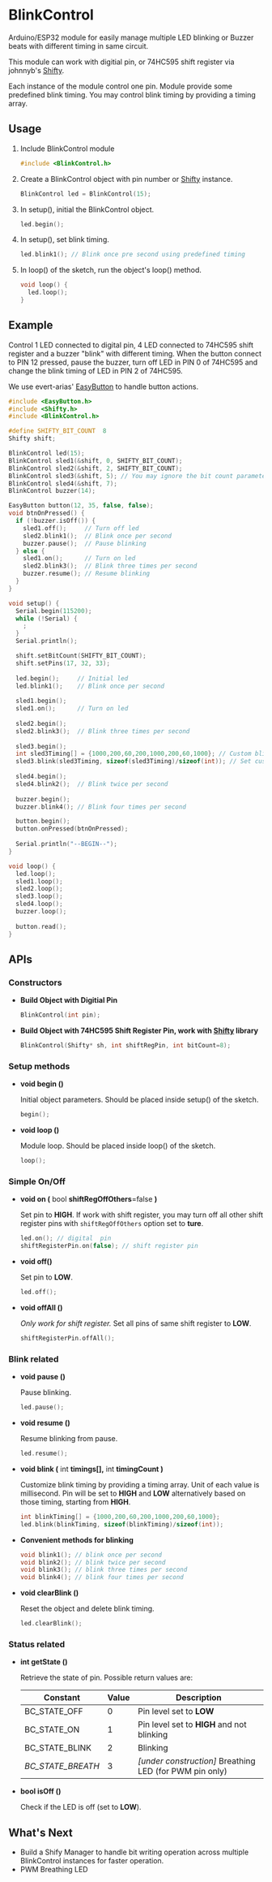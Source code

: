 # BlinkControl
Arduino/ESP32 module for easily manage multiple LED blinking or Buzzer beats with different timing in same circuit.  

This module can work with digitial pin, or 74HC595 shift register via johnnyb's [Shifty](https://github.com/johnnyb/Shifty).  

Each instance of the module control one pin. Module provide some predefined blink timing. You may control blink timing by providing a timing array.  

## Usage
1. Include BlinkControl module
   
   ```cpp
   #include <BlinkControl.h>
   ```
   
2. Create a BlinkControl object with pin number or [Shifty](https://github.com/johnnyb/Shifty) instance.
   
   ```cpp
   BlinkControl led = BlinkControl(15);
   ```
   
3. In setup(), initial the BlinkControl object.
   
   ```cpp
   led.begin();
   ```

4. In setup(), set blink timing.
   
   ```cpp
   led.blink1(); // Blink once pre second using predefined timing
   ```
   
5. In loop() of the sketch, run the object's loop() method.
   
   ```cpp
   void loop() {
     led.loop();
   }
   ```   

## Example

Control 1 LED connected to digital pin, 4 LED connected to 74HC595 shift register and a buzzer "blink" with different timing. When the button connect to PIN 12 pressed, pause the buzzer, turn off LED in PIN 0 of 74HC595 and change the blink timing of LED in PIN 2 of 74HC595.  

We use evert-arias' [EasyButton](https://github.com/evert-arias/EasyButton) to handle button actions.  

```cpp
#include <EasyButton.h>
#include <Shifty.h>
#include <BlinkControl.h>

#define SHIFTY_BIT_COUNT  8
Shifty shift;

BlinkControl led(15);
BlinkControl sled1(&shift, 0, SHIFTY_BIT_COUNT);
BlinkControl sled2(&shift, 2, SHIFTY_BIT_COUNT);
BlinkControl sled3(&shift, 5); // You may ignore the bit count parameter if the shift register is 8-bit
BlinkControl sled4(&shift, 7);
BlinkControl buzzer(14);

EasyButton button(12, 35, false, false);
void btnOnPressed() {
  if (!buzzer.isOff()) {
    sled1.off();     // Turn off led
    sled2.blink1();  // Blink once per second
    buzzer.pause();  // Pause blinking
  } else {
    sled1.on();      // Turn on led
    sled2.blink3();  // Blink three times per second
    buzzer.resume(); // Resume blinking
  }
}

void setup() {
  Serial.begin(115200);
  while (!Serial) {
    ;
  }
  Serial.println();

  shift.setBitCount(SHIFTY_BIT_COUNT);
  shift.setPins(17, 32, 33);
  
  led.begin();     // Initial led
  led.blink1();    // Blink once per second
  
  sled1.begin();
  sled1.on();      // Turn on led
  
  sled2.begin();
  sled2.blink3();  // Blink three times per second
  
  sled3.begin();
  int sled3Timing[] = {1000,200,60,200,1000,200,60,1000}; // Custom blink timing
  sled3.blink(sled3Timing, sizeof(sled3Timing)/sizeof(int)); // Set custom blink timing
  
  sled4.begin();
  sled4.blink2();  // Blink twice per second
  
  buzzer.begin();
  buzzer.blink4(); // Blink four times per second

  button.begin();
  button.onPressed(btnOnPressed);
  
  Serial.println("--BEGIN--");
}

void loop() {
  led.loop();
  sled1.loop();
  sled2.loop();
  sled3.loop();
  sled4.loop();
  buzzer.loop();
  
  button.read();
}
```

## APIs
### Constructors

- **Build Object with Digitial Pin**
   
   ```cpp
   BlinkControl(int pin);
   ```

- **Build Object with 74HC595 Shift Register Pin, work with [Shifty](https://github.com/johnnyb/Shifty) library**
   
   ```cpp
   BlinkControl(Shifty* sh, int shiftRegPin, int bitCount=8);
   ```

### Setup methods

- **void begin ()**
  
  Initial object parameters. Should be placed inside setup() of the sketch.  
  
  ```cpp
  begin();
  ```
  
- **void loop ()**
  
  Module loop. Should be placed inside loop() of the sketch.  
    
  ```cpp
  loop();
  ```

### Simple On/Off

- **void on (** bool **shiftRegOffOthers**=false **)**
  
  Set pin to **HIGH**. If work with shift register, you may turn off all other shift register pins with `shiftRegOffOthers` option set to **ture**.  
  
  ```cpp
  led.on(); // digital  pin
  shiftRegisterPin.on(false); // shift register pin
  ```
  
- **void off()**
  
  Set pin to **LOW**.  
  
  ```cpp
  led.off();
  ```
  
- **void offAll ()**
  
  *Only work for shift register.* Set all pins of same shift register to **LOW**.  
  
  ```cpp
  shiftRegisterPin.offAll();
  ```

### Blink related

- **void pause ()**
  
  Pause blinking.

  ```cpp
  led.pause();
  ```

- **void resume ()**
  
  Resume blinking from pause.  
  
  ```cpp
  led.resume();
  ```

- **void blink (** int **timings[],** int **timingCount )**
  
  Customize blink timing by providing a timing array. Unit of each value is millisecond. Pin will be set to **HIGH** and **LOW** alternatively based on those timing, starting from **HIGH**.  
  
  ```cpp
  int blinkTiming[] = {1000,200,60,200,1000,200,60,1000};
  led.blink(blinkTiming, sizeof(blinkTiming)/sizeof(int));
  ```
  
- **Convenient methods for blinking**
  
  ```cpp
  void blink1(); // blink once per second
  void blink2(); // blink twice per second
  void blink3(); // blink three times per second
  void blink4(); // blink four times per second
  ```

- **void clearBlink ()**
  
  Reset the object and delete blink timing.
  
  ```cpp
  led.clearBlink();
  ```

### Status related

- **int getState ()**
  
  Retrieve the state of pin. Possible return values are:  
  
  Constant          |Value|Description
  ------------------|-----|-----------
  BC\_STATE\_OFF    |  0  | Pin level set to **LOW**
  BC\_STATE\_ON     |  1  | Pin level set to **HIGH** and not blinking
  BC\_STATE\_BLINK  |  2  | Blinking
  *BC\_STATE\_BREATH* |  3  | *[under construction]* Breathing LED (for PWM pin only)

- **bool isOff ()**
  
  Check if the LED is off (set to **LOW**).

## What's Next

- Build a Shify Manager to handle bit writing operation across multiple BlinkControl instances for faster operation.
- PWM Breathing LED
